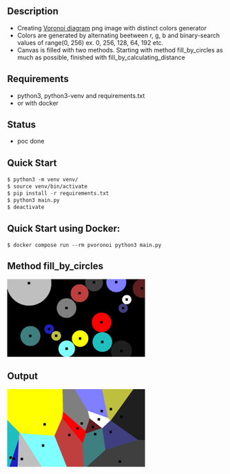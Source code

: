 ## Description
- Creating [Voronoi diagram](https://en.wikipedia.org/wiki/Voronoi_diagram) png image with distinct colors generator
- Colors are generated by alternating beetween r, g, b and binary-search values of range(0, 256) ex. 0, 256, 128, 64, 192 etc.
- Canvas is filled with two methods. Starting with method fill_by_circles as much as possible, finished with fill_by_calculating_distance

## Requirements
- python3, python3-venv and requirements.txt
- or with docker

## Status
- poc done

## Quick Start
```console
$ python3 -m venv venv/
$ source venv/bin/activate
$ pip install -r requirements.txt
$ python3 main.py
$ deactivate
```

## Quick Start using Docker:
```console
$ docker compose run --rm pvoronoi python3 main.py
```

## Method fill_by_circles
<div align="left"><img src="https://raw.githubusercontent.com/loop614/pvoronoi/main/method_fill_by_circles.png" width=320 height=180 alt="fill_by_circles"/></div>

## Output
<div align="left"><img src="https://raw.githubusercontent.com/loop614/pvoronoi/main/output.png" width=320 height=180 alt="output"/></div>
